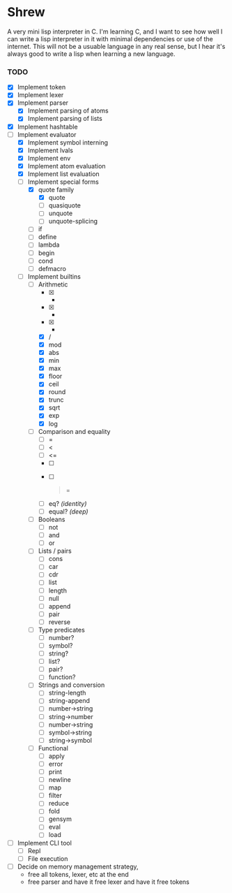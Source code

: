 # Shrew 

A very mini lisp interpreter in C. I'm learning C, and I want to see how well 
I can write a lisp interpreter in it with minimal dependencies or use of the 
internet.  This will not be a usuable language in any real sense, but I hear 
it's always good to write a lisp when learning a new language.

### TODO 

- [x] Implement token
- [x] Implement lexer
- [x] Implement parser 
    - [x] Implement parsing of atoms 
    - [x] Implement parsing of lists
- [x] Implement hashtable
- [ ] Implement evaluator 
    - [x] Implement symbol interning 
    - [x] Implement lvals 
    - [x] Implement env 
    - [x] Implement atom evaluation 
    - [x] Implement list evaluation 
    - [ ] Implement special forms
        - [x] quote family
            - [x] quote
            - [ ] quasiquote
            - [ ] unquote
            - [ ] unquote-splicing
        - [ ] if
        - [ ] define
        - [ ] lambda
        - [ ] begin
        - [ ] cond
        - [ ] defmacro 
    - [ ] Implement builtins
        - [ ] Arithmetic
            - [x] +
            - [x] -
            - [x] *
            - [x] /
            - [x] mod 
            - [x] abs
            - [x] min
            - [x] max
            - [x] floor
            - [x] ceil
            - [x] round
            - [x] trunc
            - [x] sqrt 
            - [x] exp
            - [x] log
        - [ ] Comparison and equality
            - [ ] =
            - [ ] <
            - [ ] <=
            - [ ] >
            - [ ] >=
            - [ ] eq?     *(identity)*
            - [ ] equal?  *(deep)*
        - [ ] Booleans 
            - [ ] not
            - [ ] and 
            - [ ] or
        - [ ] Lists / pairs 
            - [ ] cons 
            - [ ] car
            - [ ] cdr
            - [ ] list
            - [ ] length
            - [ ] null
            - [ ] append
            - [ ] pair 
            - [ ] reverse
        - [ ] Type predicates
            - [ ] number?
            - [ ] symbol?
            - [ ] string?
            - [ ] list?
            - [ ] pair?
            - [ ] function?
        - [ ] Strings and conversion 
            - [ ] string-length
            - [ ] string-append
            - [ ] number->string
            - [ ] string->number
            - [ ] number->string
            - [ ] symbol->string
            - [ ] string->symbol
        - [ ] Functional 
            - [ ] apply
            - [ ] error
            - [ ] print
            - [ ] newline
            - [ ] map
            - [ ] filter
            - [ ] reduce
            - [ ] fold
            - [ ] gensym
            - [ ] eval
            - [ ] load

- [ ] Implement CLI tool
    - [ ] Repl 
    - [ ] File execution 
- [ ] Decide on memory management strategy, 
    - free all tokens, lexer, etc at the end
    - free parser and have it free lexer and have it free tokens
